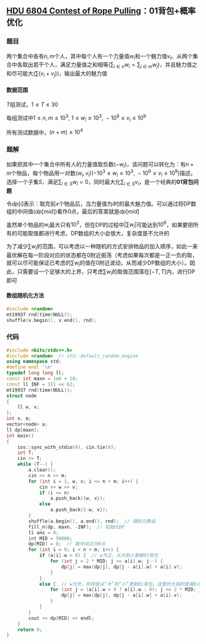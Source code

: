 ## [HDU 6804 Contest of Rope Pulling](http://acm.hdu.edu.cn/showproblem.php?pid=6804)：01背包+概率优化         

### 题目

两个集合中各有$n,m$个人，其中每个人有一个力量值$w_i$和一个魅力值$v_i$。从两个集合中各取出若干个人，满足力量值之和相等($\sum_{i\in n} w_i=\sum_{j\in m}w_j$)，并且魅力值之和尽可能大($\sum (v_i+v_j)$)，输出最大的魅力值

#### 数据范围

$T$组测试，$1\le T\le 30$

每组测试中$1\le n,m\le 10^3,\ 1\le w_{i}\le 10^3,\ -10^9\le v_i\le 10^9$

所有测试数据中，$(n+m)\le 10^4$

### 题解

如果把其中一个集合中所有人的力量值取负数($-w_i$)，该问题可以转化为：有$n+m$个物品，每个物品用一对数$(w_i,v_i)(-10^3\le w_i\le 10^3,\ -10^9\le v_i\le 10^9)$描述。选择一个子集$S$，满足$\sum_{i\in S}w_i=0$，同时最大化$\sum_{i\in S}v_i$，是一个经典的**01背包问题**

令$dp[i]$表示：取完前$x$个物品后，当力量值为$i$时的最大魅力值。可以通过将DP数组的中间值($dp[mid]$)看作0点，最后的答案就是$dp[mid]$

虽然单个物品的$w_i$最大只有$10^3$，但在DP的过程中$|\sum w_i|$可能达到$10^6$，如果要把所有的可能取值都进行考虑，DP数组的大小会很大，复杂度是不允许的

为了减少$\sum w_i$的范围，可以考虑以一种随机的方式安排物品的加入顺序，如此一来最优解在每一阶段对应的状态都在0附近振荡（考虑如果每次都是一正一负的取，就可以尽可能保证已考虑的$\sum w_i$的值在0附近波动，从而减少DP数组的大小）。因此，只需要设一个足够大的上界，只考虑$\sum w_i$的取值范围落在$[-T,T]$内，进行DP即可

#### 数组随机化方法

```c++
#include <random>
mt19937 rnd(time(NULL));
shuffle(v.begin(), v.end(), rnd);
```

### 代码

```c++
#include <bits/stdc++.h>
#include <random>  // std::default_random_engine
using namespace std;
#define endl '\n'
typedef long long ll;
const int maxn = 1e6 + 10;
const ll INF = 1ll << 62;
mt19937 rnd(time(NULL));
struct node
{
    ll w, v;
};
int n, m;
vector<node> a;
ll dp[maxn];
int main()
{
    ios::sync_with_stdio(0), cin.tie(0);
    int T;
    cin >> T;
    while (T--) {
        a.clear();
        cin >> n >> m;
        for (int i = 1, w, v; i <= n + m; i++) {
            cin >> w >> v;
            if (i <= n)
                a.push_back({w, v});
            else
                a.push_back({-w, v});
        }
        shuffle(a.begin(), a.end(), rnd);  // 随机化数组
        fill_n(dp, maxn, -INF);  // 初始化DP
        ll ans = 0;
        int MID = 50000;
        dp[MID] = 0;  // 取中间点为0点
        for (int i = 0; i < n + m; i++) {
            if (a[i].w > 0) {  // w为正，从大到小更新01背包
                for (int j = 2 * MID; j >= a[i].w; j--) {
                    dp[j] = max(dp[j], dp[j - a[i].w] + a[i].v);
                }
            }
            else {  // w为负，同样是从“大”到“小”更新01背包，这里的大指的是离0点远
                for (int j = (a[i].w > 0 ? a[i].w : 0); j <= 2 * MID; j++) {
                    dp[j] = max(dp[j], dp[j - a[i].w] + a[i].v);
                }
            }
        }
        cout << dp[MID] << endl;
    }
    return 0;
}
```

